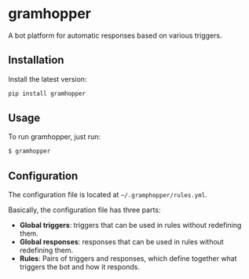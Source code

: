 # gramhopper
A bot platform for automatic responses based on various triggers.

## Installation
Install the latest version:

```bash
pip install gramhopper
```

## Usage
To run gramhopper, just run:
```bash
$ gramhopper
```

## Configuration
The configuration file is located at `~/.gramphopper/rules.yml`.
 
Basically, the configuration file has three parts:
* **Global triggers**: triggers that can be used in rules without redefining them.
* **Global responses**: responses that can be used in rules without redefining them.
* **Rules**: Pairs of triggers and responses, which define together what triggers the bot and how it responds.

